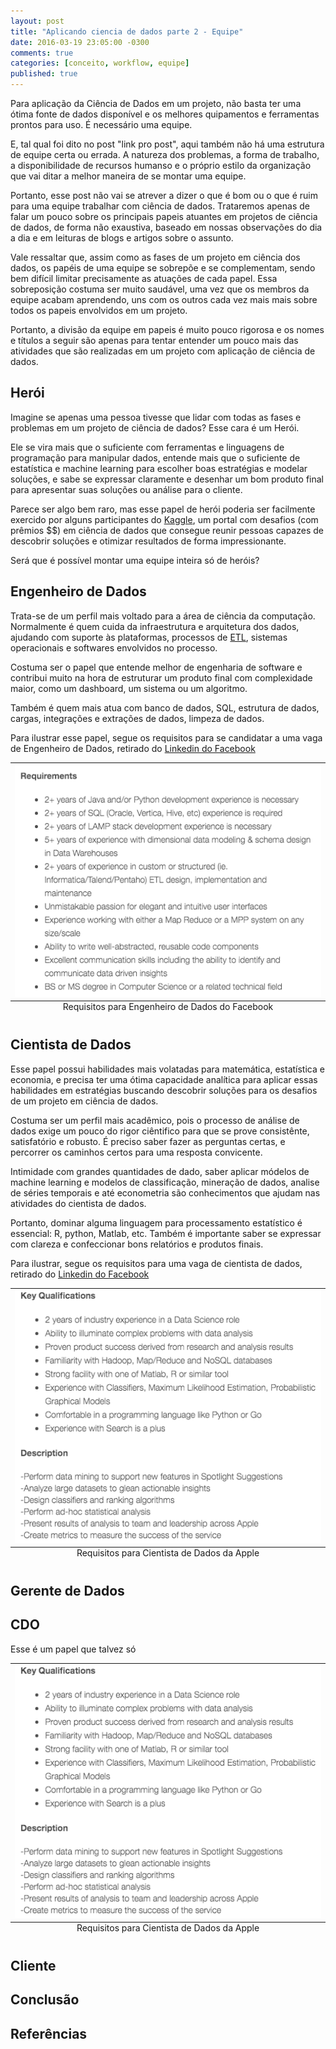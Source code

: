 ```yaml
---
layout: post
title: "Aplicando ciencia de dados parte 2 - Equipe"
date: 2016-03-19 23:05:00 -0300
comments: true
categories: [conceito, workflow, equipe]
published: true
---
```



Para aplicação da Ciência de Dados em um projeto, não basta ter uma ótima fonte de dados disponível e os melhores quipamentos e ferramentas prontos para uso. É necessário uma equipe.

<!-- More -->


E, tal qual foi dito no post "link pro post", aqui também não há uma estrutura de equipe certa ou errada. A natureza dos problemas, a forma de trabalho, a disponibilidade de recursos humanso e o próprio estilo da organização que vai ditar a melhor maneira de se montar uma equipe.


Portanto, esse post não vai se atrever a dizer o que é bom ou o que é ruim para uma equipe trabalhar com ciência de dados. Trataremos apenas de falar um pouco sobre os principais papeis atuantes em projetos de ciência de dados, de forma não exaustiva, baseado em nossas observações do dia a dia e em leituras de blogs e artigos sobre o assunto. 


Vale ressaltar que, assim como as fases de um projeto em ciência dos dados, os papéis de uma equipe se sobrepõe e se complementam, sendo bem difícil limitar precisamente as atuações de cada papel. Essa sobreposição costuma ser muito saudável, uma vez que os membros da equipe acabam aprendendo, uns com os outros cada vez mais mais sobre todos os papeis envolvidos em um projeto.


Portanto, a divisão da equipe em papeis é muito pouco rigorosa e os nomes e títulos a seguir são apenas para tentar entender um pouco mais das atividades que são realizadas em um projeto com aplicação de ciência de dados.



## Herói 


Imagine se apenas uma pessoa tivesse que lidar com todas as fases e problemas em um projeto de ciência de dados? Esse cara é um Herói.


Ele se vira mais que o suficiente com ferramentas e linguagens de programação para manipular dados, entende mais que o suficiente de estatística e machine learning para escolher boas estratégias e modelar soluções, e sabe se expressar claramente e desenhar um bom produto final para apresentar suas soluções ou análise para o cliente.


Parece ser algo bem raro, mas esse papel de herói poderia ser facilmente exercido por alguns participantes do [Kaggle](https://www.kaggle.com/), um portal com desafios (com prêmios $$) em ciência de dados que consegue reunir pessoas capazes de descobrir soluções e otimizar resultados de forma impressionante.


Será que é possível montar uma equipe inteira só de heróis?


## Engenheiro de Dados


Trata-se de um perfil mais voltado para a área de ciência da computação. Normalmente é quem cuida da infraestrutura e arquitetura dos dados, ajudando com suporte às plataformas, processos de [ETL](https://pt.wikipedia.org/wiki/Extract,_transform,_load), sistemas operacionais e softwares envolvidos no processo. 


Costuma ser o papel que entende melhor de engenharia de software e contribui muito na hora de estruturar um produto final com complexidade maior, como um dashboard, um sistema ou um algoritmo.


Também é quem mais atua com banco de dados, SQL, estrutura de dados, cargas, integrações e extrações de dados, limpeza de dados.


Para ilustrar esse papel, segue os requisitos para se candidatar a uma vaga de Engenheiro de Dados, retirado do [Linkedin do Facebook](https://www.linkedin.com/jobs2/view/108924276?trk=job_view_browse_map)

<table class="image">
<caption align="bottom">Requisitos para Engenheiro de Dados do Facebook</caption>
<tr><td><img src="/images/img_data_engineer_facebook.png" alt="Requerimentos - Engenheiro de Dados"/></td></tr>
</table>

## Cientista de Dados


Esse papel possui habilidades mais volatadas para matemática, estatística e economia, e precisa ter uma ótima capacidade analítica para aplicar essas habilidades em estratégias buscando descobrir soluções para os desafios de um projeto em ciência de dados.


Costuma ser um perfil mais acadêmico, pois o processo de análise de dados exige um pouco do rigor ciêntifico para que se prove consistênte, satisfatório e robusto. É preciso saber fazer as perguntas certas, e percorrer os caminhos certos para uma resposta convicente.


Intimidade com grandes quantidades de dado, saber aplicar módelos de machine learning e modelos de classificação, mineração de dados, analise de séries temporais e até econometria são conhecimentos que ajudam nas atividades do cientista de dados.


Portanto, dominar alguma linguagem para processamento estatístico é essencial: R, python, Matlab, etc. Também é importante saber se expressar com clareza e confeccionar bons relatórios e produtos finais.


Para ilustrar, segue os requisitos para uma vaga de cientista de dados, retirado do [Linkedin do Facebook](https://www.linkedin.com/jobs2/view/104818439)
<table class="image">
<caption align="bottom">Requisitos para Cientista de Dados da Apple</caption>
<tr><td><img src="/images/img_data_scientist_apple.png" alt="Requerimentos - Engenheiro de Dados"/></td></tr>
</table>


## Gerente de Dados



## CDO

Esse é um papel que talvez só 

<table class="image">
<caption align="bottom">Requisitos para Cientista de Dados da Apple</caption>
<tr><td><img src="/images/img_data_scientist_apple.png" alt="Requerimentos - Engenheiro de Dados"/></td></tr>
</table>

## Cliente



## Conclusão



## Referências


